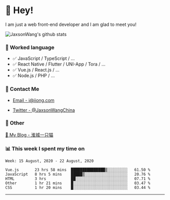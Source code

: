 # 👋 Hey!

I am just a web front-end developer and I am glad to meet you!

![JaxsonWang's github stats](https://github-readme-stats.vercel.app/api?username=JaxsonWang&&show_icons=true&&title_color=1abc9c&&icon_color=1abc9c)


### 📝 Worked language

- ✅ JavaScript / TypeScript / ...
- ✅ React Native / Flutter / UNI-App / Tora / ...
- ✅ Vue.js / React.js / ...
- ✅ Node.js / PHP / ...

### 📮 Contact Me

- [Email - i@iiong.com](mailto:i@iiong.com)

- [Twitter - @JaxsonWangChina](https://twitter.com/JaxsonWangChina)

### 🤪 Other

[📌 My Blog - 淮城一只猫](https://iiong.com)

### 📊 This week I spent my time on

<!--START_SECTION:waka-->
```text
Week: 15 August, 2020 - 22 August, 2020

Vue.js       23 hrs 58 mins  ███████████████▒░░░░░░░░░   61.50 % 
JavaScript   8 hrs 5 mins    █████▒░░░░░░░░░░░░░░░░░░░   20.76 % 
HTML         3 hrs           ██░░░░░░░░░░░░░░░░░░░░░░░   07.71 % 
Other        1 hr 21 mins    █░░░░░░░░░░░░░░░░░░░░░░░░   03.47 % 
CSS          1 hr 20 mins    █░░░░░░░░░░░░░░░░░░░░░░░░   03.44 % 
```
<!--END_SECTION:waka-->

---
